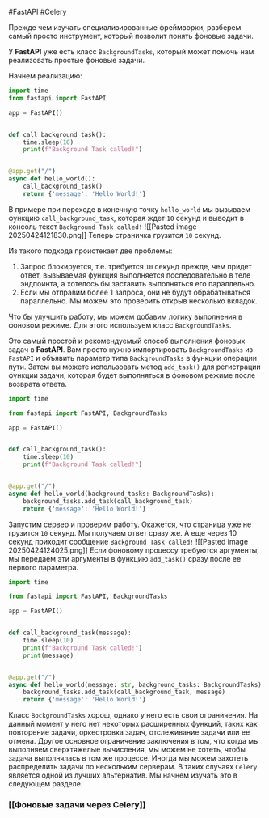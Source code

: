 #FastAPI #Celery

Прежде чем изучать специализированные фреймворки, разберем самый просто инструмент, который позволит понять фоновые задачи.

У **FastAPI** уже есть класс `BackgroundTasks`, который может помочь нам реализовать простые фоновые задачи.

Начнем реализацию:
```python
import time
from fastapi import FastAPI

app = FastAPI()


def call_background_task():
    time.sleep(10)
    print(f"Background Task called!")


@app.get("/")
async def hello_world():
    call_background_task()
    return {'message': 'Hello World!'}
```
В примере при переходе в конечную точку `hello_world` мы вызываем функцию `call_background_task`, которая ждет `10` секунд и выводит в консоль текст `Background Task called!`
![[Pasted image 20250424121830.png]]
Теперь страничка грузится `10` секунд.

Из такого подхода проистекает две проблемы:
1. Запрос блокируется, т.е. требуется `10` секунд прежде, чем придет ответ, вызываемая функция выполняется последовательно в теле эндпоинта, а хотелось бы заставить выполняться его параллельно.
2. Если мы отправим более 1 запроса, они не будут обрабатываться параллельно. Мы можем это проверить открыв несколько вкладок.

Что бы улучшить работу, мы можем добавим логику выполнения в фоновом режиме. Для этого используем класс `BackgroundTasks`.

Это самый простой и рекомендуемый способ выполнения фоновых задач в **FastAPI**. Вам просто нужно импортировать `BackgroundTasks` из `FastAPI` и объявить параметр типа `BackgroundTasks` в функции операции пути. Затем вы можете использовать метод `add_task()` для регистрации функции задачи, которая будет выполняться в фоновом режиме после возврата ответа.
```python
import time

from fastapi import FastAPI, BackgroundTasks

app = FastAPI()


def call_background_task():
    time.sleep(10)
    print(f"Background Task called!")


@app.get("/")
async def hello_world(background_tasks: BackgroundTasks):
    background_tasks.add_task(call_background_task)
    return {'message': 'Hello World!'}
```
Запустим сервер и проверим работу. Окажется, что страница уже не грузится `10` секунд. Мы получаем ответ сразу же. А еще через 10 секунд приходит сообщение `Background Task called!`
![[Pasted image 20250424124025.png]]
Если фоновому процессу требуются аргументы, мы передаем эти аргументы в функцию `add_task()` сразу после ее первого параметра.
```python
import time

from fastapi import FastAPI, BackgroundTasks

app = FastAPI()


def call_background_task(message):
    time.sleep(10)
    print(f"Background Task called!")
    print(message)


@app.get("/")
async def hello_world(message: str, background_tasks: BackgroundTasks):
    background_tasks.add_task(call_background_task, message)
    return {'message': 'Hello World!'}
```
Класс `BockgroundTasks` хорош, однако у него есть свои ограничения. На данный момент у него нет некоторых расширенных функций, таких как повторение задачи, оркестровка задач, отслеживание задачи или ее отмена. Другое основное ограничение заключения в том, что когда мы выполняем сверхтяжелые вычисления, мы можем не хотеть, чтобы задача выполнялась в том же процессе. Иногда мы можем захотеть распределить задачи по нескольким серверам. В таких случаях `Celery` является одной из лучших альтернатив. Мы начнем изучать это в следующем разделе.
### [[Фоновые задачи через Celery]]

